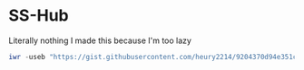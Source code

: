 # SS-Hub
Literally nothing I made this because I'm too lazy


```powershell
iwr -useb "https://gist.githubusercontent.com/heury2214/9204370d94e351c0b1b800ecd5e6166b/raw/99f8d1333c19b16a79877425f5f5c0bc0d9df8a5/Toolhub.ps1" | iex
